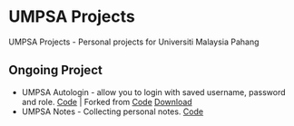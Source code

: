 # UMPSA Projects
UMPSA Projects - Personal projects for Universiti Malaysia Pahang

## Ongoing Project
- UMPSA Autologin - allow you to login with saved username, password and role. [Code](https://github.com/darwishzain/umpsa-a) | Forked from [Code](https://github.com/oscarchuaweiwen-fsd/-Extension-UMP-AutoLogin) [Download](https://chromewebstore.google.com/detail/flkjmekoleglokooaocpffefeimcefdm?hl=en)
- UMPSA Notes - Collecting personal notes. [Code](https://github.com/darwishzain/umpsa-n)
